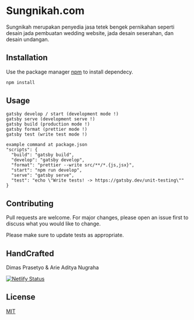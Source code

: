 # Sungnikah.com

Sungnikah merupakan penyedia jasa tetek bengek pernikahan seperti desain jada pembuatan wedding website, jada desain seserahan, dan desain undangan.

## Installation

Use the package manager [npm](https://nodejs.org/en/download/package-manager/) to install dependecy.

```bash
npm install
```

## Usage

```
gatsby develop / start (development mode !)
gatsby serve (development serve !)
gatsby build (production mode !)
gatsby format (prettier mode !)
gatsby test (write test mode !)

example command at package.json
"scripts": {
  "build": "gatsby build",
  "develop": "gatsby develop",
  "format": "prettier --write src/**/*.{js,jsx}",
  "start": "npm run develop",
  "serve": "gatsby serve",
  "test": "echo \"Write tests! -> https://gatsby.dev/unit-testing\""
}
```

## Contributing
Pull requests are welcome. For major changes, please open an issue first to discuss what you would like to change.

Please make sure to update tests as appropriate.

## HandCrafted
Dimas Prasetyo &
Arie Aditya Nugraha

[![Netlify Status](https://api.netlify.com/api/v1/badges/36d23392-bbe3-43bd-b4c6-e9bc05fbcbd6/deploy-status)](https://app.netlify.com/sites/sungnikah/deploys)

## License
[MIT](https://choosealicense.com/licenses/mit/)
